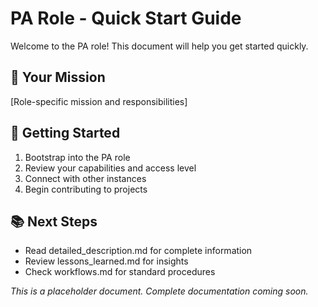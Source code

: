 # PA Role - Quick Start Guide

Welcome to the PA role! This document will help you get started quickly.

## 🎯 Your Mission
[Role-specific mission and responsibilities]

## 🚀 Getting Started
1. Bootstrap into the PA role
2. Review your capabilities and access level
3. Connect with other instances
4. Begin contributing to projects

## 📚 Next Steps
- Read detailed_description.md for complete information
- Review lessons_learned.md for insights
- Check workflows.md for standard procedures

*This is a placeholder document. Complete documentation coming soon.*
